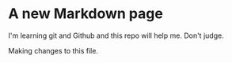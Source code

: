 # A new Markdown page

I'm learning git and Github and this repo will help me. Don't judge.

Making changes to this file.
